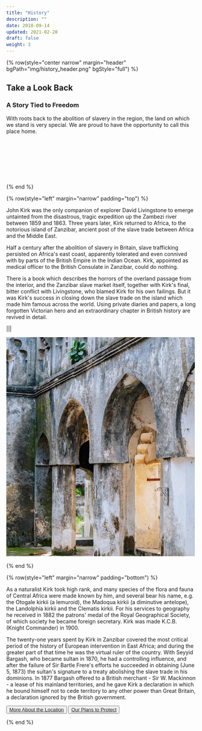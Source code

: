 ```yaml
---
title: "History"
description: ""
date: 2018-09-14
updated: 2021-02-20
draft: false
weight: 3
---
```


{% row(style="center narrow" margin="header" bgPath="img/history_header.png" bgStyle="full") %}

## Take a Look Back

### A Story Tied to Freedom

With roots back to the abolition of slavery in the region, the land on which we stand is very special. We are proud to have the opportunity to call this place home.

<br>
<br>
<br>
<br>
<br>
<br>

{% end %}

{% row(style="left" margin="narrow" padding="top") %}

John Kirk was the only companion of explorer David Livingstone to emerge untainted from the disastrous, tragic expedition up the Zambezi river between 1859 and 1863. Three years later, Kirk returned to Africa, to the notorious island of Zanzibar, ancient post of the slave trade between Africa and the Middle East.

Half a century after the abolition of slavery in Britain, slave trafficking persisted on Africa's east coast, apparently tolerated and even connived with by parts of the British Empire in the Indian Ocean. Kirk, appointed as medical officer to the British Consulate in Zanzibar, could do nothing.

There is a book which describes the horrors of the overland passage from the interior, and the Zanzibar slave market itself, together with Kirk's final, bitter conflict with Livingstone, who blamed Kirk for his own failings. But it was Kirk's success in closing down the slave trade on the island which made him famous across the world. Using private diaries and papers, a long forgotten Victorian hero and an extraordinary chapter in British history are revived in detail.

|||

![Ruins](img/ruins_history.png)

{% end %}

{% row(style="left" margin="narrow" padding="bottom") %}

As a naturalist Kirk took high rank, and many species of the flora and fauna of Central Africa were made known by him, and several bear his name, e.g. the Otogale kirkii (a lemuroid), the Madoqua kirkii (a diminutive antelope), the Landolphia kirkii and the Clematis kirkii. For his services to geography he received in 1882 the patrons' medal of the Royal Geographical Society, of which society he became foreign secretary. Kirk was made K.C.B. (Knight Commander) in 1900.

The twenty-one years spent by Kirk in Zanzibar covered the most critical period of the history of European intervention in East Africa; and during the greater part of that time he was the virtual ruler of the country. With Seyyid Bargash, who became sultan in 1870, he had a controlling influence, and after the failure of Sir Bartle Frere's efforts he succeeded in obtaining (June 5, 1873) the sultan's signature to a treaty abolishing the slave trade in his dominions. In 1877 Bargash offered to a British merchant - Sir W. Mackinnon - a lease of his mainland territories, and he gave Kirk a declaration in which he bound himself not to cede territory to any other power than Great Britain, a declaration ignored by the British government.

 <button>[More About the Location](/location)</button>
 <button>[Our Plans to Protect](/protection)</button>

{% end %}